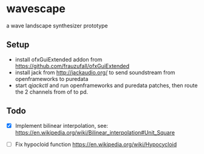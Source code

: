 # wavescape

a wave landscape synthesizer prototype

## Setup

- install ofxGuiExtended addon from https://github.com/frauzufall/ofxGuiExtended
- install jack from http://jackaudio.org/ to send soundstream from openframeworks to puredata
- start *qjackctl* and run openframeworks and puredata patches, then route the 2 channels from of to pd.

## Todo

* [x] Implement bilinear interpolation, see: https://en.wikipedia.org/wiki/Bilinear_interpolation#Unit_Square
* [ ] Fix hypocloid function https://en.wikipedia.org/wiki/Hypocycloid

